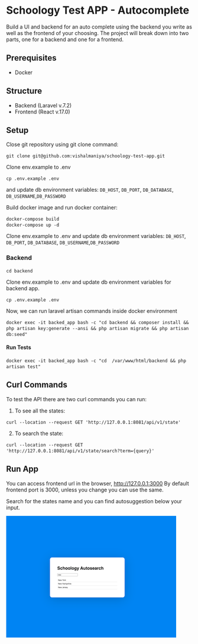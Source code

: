 # Schoology Test APP - Autocomplete

Build a UI and backend for an auto complete using the backend you write as well as the frontend of your choosing. The project will break down into two parts, one for a backend and one for a frontend.

## Prerequisites
- Docker

## Structure
- Backend (Laravel v.7.2)
- Frontend (React v.17.0)

## Setup

Close git repository using git clone command:
```
git clone git@github.com:vishalmaniya/schoology-test-app.git
```

Clone env.example to .env
```
cp .env.example .env
```
and update db environment variables:
`DB_HOST`, `DB_PORT`, `DB_DATABASE`, `DB_USERNAME`,`DB_PASSWORD`

Build docker image and run docker container:
```
docker-compose build
docker-compose up -d
```
Clone env.example to .env and update db environment variables:
`DB_HOST`, `DB_PORT`, `DB_DATABASE`, `DB_USERNAME`,`DB_PASSWORD`

### Backend
```
cd backend 
```
Clone env.example to .env and update db environment variables for backend app.
```
cp .env.example .env
```
Now, we can run laravel artisan commands inside docker environment
```
docker exec -it backed_app bash -c "cd backend && composer install && php artisan key:generate --ansi && php artisan migrate && php artisan db:seed"
```

#### Run Tests
```
docker exec -it backed_app bash -c "cd  /var/www/html/backend && php artisan test"
```

## Curl Commands
To test the API there are two curl commands you can run:
1. To see all the states:
```
curl --location --request GET 'http://127.0.0.1:8081/api/v1/state'
```

2. To search the state:
```
curl --location --request GET 'http://127.0.0.1:8081/api/v1/state/search?term={query}'
```
## Run App
You can access frontend url in the browser, http://127.0.0.1:3000
By default frontend port is 3000, unless you change you can use the same.

Search for the states name and you can find autosuggestion below your input.

![Alt text](schoology_test_app.png?raw=true "Schoology Test App")
